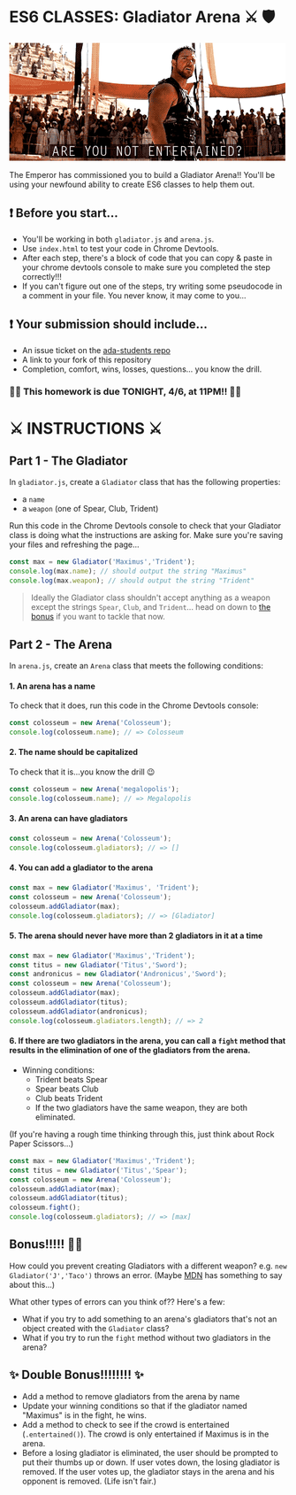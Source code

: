 # ES6 CLASSES: Gladiator Arena ⚔ 🛡

![are you not entertained](./assets/entertained.gif)

The Emperor has commissioned you to build a Gladiator Arena!! You'll be using your newfound ability to create ES6 classes to help them out.

## ❗️ Before you start...

- You'll be working in both `gladiator.js` and `arena.js`. 
- Use `index.html` to test your code in Chrome Devtools.
- After each step, there's a block of code that you can copy & paste in your chrome devtools console to make sure you completed the step correctly!!!
- If you can't figure out one of the steps, try writing some pseudocode in a comment in your file. You never know, it may come to you...

## ❗️ Your submission should include...

- An issue ticket on the [ada-students repo](https://git.generalassemb.ly/nyc-wdi-ada/ada-students/issues/new)
- A link to your fork of this repository
- Completion, comfort, wins, losses, questions... you know the drill.

### 🚨🚨 This homework is due TONIGHT, 4/6, at 11PM!! 🚨🚨

# ⚔ INSTRUCTIONS ⚔

## Part 1 - The Gladiator

In `gladiator.js`, create a `Gladiator` class that has the following properties:

* a `name`
* a `weapon` (one of Spear, Club, Trident)

Run this code in the Chrome Devtools console to check that your Gladiator class is doing what the instructions are asking for. Make sure you're saving your files and refreshing the page...

```js
const max = new Gladiator('Maximus','Trident');
console.log(max.name); // should output the string "Maximus"
console.log(max.weapon); // should output the string "Trident"
```

> Ideally the Gladiator class shouldn't accept anything as a weapon except the strings `Spear`, `Club`, and `Trident`... head on down to [the bonus](#bonus-) if you want to tackle that now.

## Part 2 - The Arena

In `arena.js`, create an `Arena` class that meets the following conditions:

#### 1. An arena has a name

To check that it does, run this code in the Chrome Devtools console:

```js
const colosseum = new Arena('Colosseum');
console.log(colosseum.name); // => Colosseum
```
#### 2. The name should be capitalized

To check that it is...you know the drill 😉

```js
const colosseum = new Arena('megalopolis');
console.log(colosseum.name); // => Megalopolis
```

#### 3. An arena can have gladiators

```js
const colosseum = new Arena('Colosseum');
console.log(colosseum.gladiators); // => []
```

#### 4. You can add a gladiator to the arena


```js
const max = new Gladiator('Maximus', 'Trident');
const colosseum = new Arena('Colosseum');
colosseum.addGladiator(max);
console.log(colosseum.gladiators); // => [Gladiator]
```

#### 5. The arena should never have more than 2 gladiators in it at a time

```js
const max = new Gladiator('Maximus','Trident');
const titus = new Gladiator('Titus','Sword');
const andronicus = new Gladiator('Andronicus','Sword');
const colosseum = new Arena('Colosseum');
colosseum.addGladiator(max);
colosseum.addGladiator(titus);
colosseum.addGladiator(andronicus);
console.log(colosseum.gladiators.length); // => 2
```

#### 6. If there are two gladiators in the arena, you can call a `fight` method that results in the elimination of one of the gladiators from the arena.

  * Winning conditions:
    * Trident beats Spear
    * Spear beats Club
    * Club beats Trident
    * If the two gladiators have the same weapon, they are both eliminated.

(If you're having a rough time thinking through this, just think about Rock Paper Scissors...)

```js
const max = new Gladiator('Maximus','Trident');
const titus = new Gladiator('Titus','Spear');
const colosseum = new Arena('Colosseum');
colosseum.addGladiator(max);
colosseum.addGladiator(titus);
colosseum.fight();
console.log(colosseum.gladiators); // => [max]
```

## Bonus!!!!! 💪💪

How could you prevent creating Gladiators with a different weapon? e.g. `new Gladiator('J','Taco')` throws an error. (Maybe [MDN](https://developer.mozilla.org/en-US/docs/Web/JavaScript/Reference/Global_Objects/Error) has something to say about this...)

What other types of errors can you think of?? Here's a few:
- What if you try to add something to an arena's gladiators that's not an object created with the `Gladiator` class?
- What if you try to run the `fight` method without two gladiators in the arena?

## ✨ Double Bonus!!!!!!!! ✨

* Add a method to remove gladiators from the arena by name
* Update your winning conditions so that if the gladiator named "Maximus" is in the fight, he wins.
* Add a method to check to see if the crowd is entertained (`.entertained()`). The crowd is only entertained if Maximus is in the arena.
* Before a losing gladiator is eliminated, the user should be prompted to put their thumbs up or down. If user votes down, the losing gladiator is removed. If the user votes up, the gladiator stays in the arena and his opponent is removed. (Life isn't fair.)
